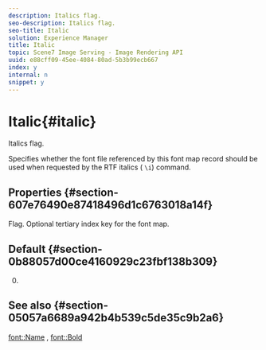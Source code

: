 ```yaml
---
description: Italics flag.
seo-description: Italics flag.
seo-title: Italic
solution: Experience Manager
title: Italic
topic: Scene7 Image Serving - Image Rendering API
uuid: e88cff09-45ee-4084-80ad-5b3b99ecb667
index: y
internal: n
snippet: y
---
```


# Italic{#italic}

Italics flag.

 Specifies whether the font file referenced by this font map record should be used when requested by the RTF italics ( `\i`) command.

## Properties {#section-607e76490e87418496d1c6763018a14f}

Flag. Optional tertiary index key for the font map.

## Default {#section-0b88057d00ce4160929c23fbf138b309}

0.

## See also {#section-05057a6689a942b4b539c5de35c9b2a6}

[font::Name](r_name_font.md#reference_C55889877DC54AABB60734DCDE86EE76) , [font::Bold](../../../../../is_api/image_catalog/image-serving-api-ref/c-image-catalog-reference/c-font-map-reference/r-bold-font.md#reference-f7b017ef67574a29abfc3954ab64159c) 
